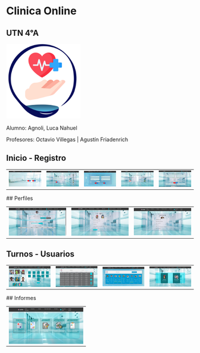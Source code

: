 # Clinica Online
## UTN 4°A

<img width="200px" text-align="center" src="src/assets/logoClinica.png">

Alumno: Agnoli, Luca Nahuel

Profesores: Octavio Villegas | Agustín Friadenrich


## Inicio - Registro
<table>
  <tr>
    <td><img width="200px" src="src/assets/readme/bienvenida.PNG"></td>
    <td><img width="200px" src="src/assets/readme/inicio-sesion.PNG"></td>
    <td><img width="200px" src="src/assets/readme/registro-admin.PNG"></td>
    <td><img width="200px" src="src/assets/readme/registro.PNG"></td>
    <td><img width="200px" src="src/assets/readme/registro-esp.PNG"></td>
  </tr>
</table>
## Perfiles
<table>
  <tr>
    <td><img width="200px" src="src/assets/readme/miperfil-especialista.PNG"></td>
    <td><img width="200px" src="src/assets/readme/miperfil-paciente.PNG"></td>
    <td><img width="200px" src="src/assets/readme/perfil-admin.PNG"></td>
   
  </tr>
</table>

  ## Turnos - Usuarios
<table>
  <tr>
    <td><img width="200px" src="src/assets/readme/solicitar-turno-admin.PNG"></td>
    <td><img width="200px" src="src/assets/readme/turnos.PNG"></td>
    <td><img width="200px" src="src/assets/readme/usuarios.PNG"></td>
    <td><img width="200px" src="src/assets/readme/pacientes-especialista.PNG"></td>
  </tr>
</table>
## Informes
<table>
  <tr>
    <td><img width="200px" src="src/assets/readme/informes.PNG"></td>
  </tr>
</table>
